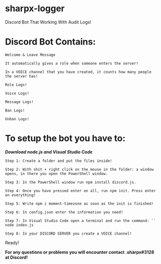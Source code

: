 # sharpx-logger
Discord Bot That Working With Audit Logs!


# Discord Bot Contains:

`Welcome & Leave Message`

`It automatically gives a role when someone enters the server!`

`In a VOICE channel that you have created, it counts how many people the server has!`

`Role Logs!`

`Voice Logs!`

`Message Logs!`

`Ban Logs!`

`Unban Logs!`


# To setup the bot you have to:

***Download node.js and Visual Studio Code***

`Step 1: Create a folder and put the files inside!`

`Step 2: With shit + right click on the mouse in the folder: a window opens, in there you open the PowerShell window.`

`Step 3: In the PowerShell window run npm install discord.js.`

`Step 4: Once you have pressed enter on all, run npm init. Press enter on everything! `

`Step 5: Write npm i moment-timezone as soon as the init is finished!`

`Step 6: In config.json enter the information you need!`

`Step 7: In Visual Studio Code open a terminal and run the command: `` node index.js`

`Step 8: In your DISCORD SERVER you create a VOICE channel!`

Ready!

**For any questions or problems you will encounter contact .shàrpx#3128 at Discord!**
